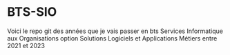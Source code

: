# BTS-SIO
Voici le repo git des années que je vais passer en bts Services Informatique aux Organisations option Solutions Logiciels et Applications Métiers entre 2021 et 2023
